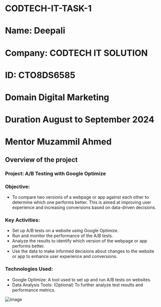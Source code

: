 # CODTECH-IT-TASK-1

# **Name:** Deepali
# **Company:** CODTECH IT SOLUTION
# **ID:** CTO8DS6585
# **Domain** Digital Marketing 
# **Duration** August to September 2024
# **Mentor** Muzammil Ahmed

 
## Overview of the project

### Project: A/B Testing with Google Optimize

### Objective:
- To compare two versions of a webpage or app against each other to determine which one performs better. This is aimed at improving user experience and increasing conversions based on data-driven decisions.

### Key Activities:
- Set up A/B tests on a website using Google Optimize.
- Run and monitor the performance of the A/B tests.
- Analyze the results to identify which version of the webpage or app performs better.
- Use the data to make informed decisions about changes to the website or app to enhance user experience and conversions.
### Technologies Used:
- Google Optimize: A tool used to set up and run A/B tests on websites.
- Data Analysis Tools: (Optional) To further analyze test results and performance metrics.

![image](https://github.com/user-attachments/assets/9cdff074-8a1c-4d45-88ea-57c1d1b0b26c)


